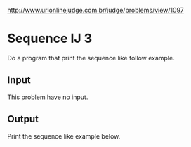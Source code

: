 http://www.urionlinejudge.com.br/judge/problems/view/1097

# Sequence IJ 3

Do a program that print the sequence like follow example.

## Input

This problem have no input.

## Output

Print the sequence like example below.
